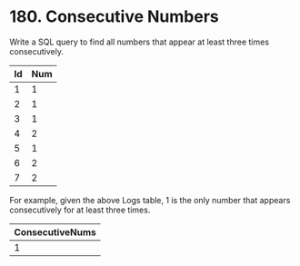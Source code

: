 # 180. Consecutive Numbers

Write a SQL query to find all numbers that appear at least three times consecutively.


| Id | Num |
|---|---|
| 1  |  1  |
| 2  |  1  |
| 3  |  1  |
| 4  |  2  |
| 5  |  1  |
| 6  |  2  |
| 7  |  2  |

For example, given the above Logs table, 1 is the only number that appears consecutively for at least three times.

| ConsecutiveNums |
|---|
| 1 |
